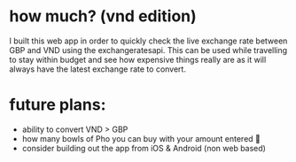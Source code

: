 # how much? (vnd edition)
I built this web app in order to quickly check the live exchange rate between GBP and VND using the exchangeratesapi. This can be used while travelling to stay within budget and see how expensive things really are as it will always have the latest exchange rate to convert.

# future plans:
- ability to convert VND > GBP
- how many bowls of Pho you can buy with your amount entered 🍜
- consider building out the app from iOS & Android (non web based)
